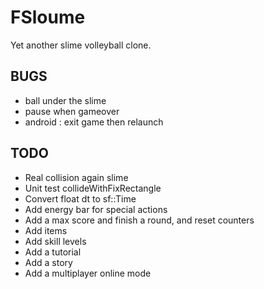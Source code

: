 FSloume
=======

Yet another slime volleyball clone.

BUGS
----
* ball under the slime
* pause when gameover
* android : exit game then relaunch

TODO
----
* Real collision again slime
* Unit test collideWithFixRectangle
* Convert  float dt to sf::Time
* Add energy bar for special actions
* Add a max score and finish a round, and reset counters
* Add items
* Add skill levels
* Add a tutorial
* Add a story
* Add a multiplayer online mode
